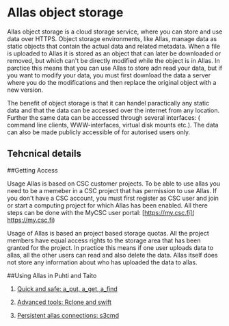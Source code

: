 # Allas object storage

Allas object storage is a cloud storage service, where you can store and use data over HTTPS.
Object storage environments, like Allas, manage data as static objects that contain the actual data and
related metadata. When a file is uploaded to Allas it is stored as an object that can later be downloaded 
or removed, but which can't be directly modified while the object is in Allas. In parctice this means that you
can use Allas to store adn read your data, but if you want to modify your data, you must first download the data 
a server where you do the modifications and then replace the original object with a new version. 

The benefit of object storage is that it can handel paractically any static data and that the data
can be accessed over the internet from any location. Further the same data can be accessed through several
interfaces: ( command line clients, WWW-interfaces, virtual disk mounts etc.). The data can also be made 
publicly accessible of for autorised users only.



## Tehcnical details
  

##Getting Access

Usage Allas is based on CSC customer projects. To be able to use allas you need to be a memeber in 
a CSC project that has permission to use Allas. If you don't have a CSC account, you must first register as CSC user
and join or start a computing project for which Allas has been enabled. All there steps can be done with the
MyCSC user portal: [https://my.csc.fi]( https://my.csc.fi)


Usage of Allas is based an project based storage quotas. All the project members have equal access rights to the storage 
area that has been granted for the project. In practice this means if one user uploads data to allas, all the other users can read and
also delete the data. Allas itself does not store any information about who has uploaded the data to allas.


##Using Allas in Puhti and Taito



 1.  [Quick and safe: a_put, a_get, a_find](./a_commands.md)

 2.  [Advanced tools: Rclone and swift](./rclone.md)

 3.  [Persistent allas connections: s3cmd](./s3cmd.md)